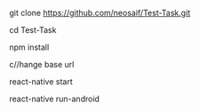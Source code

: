 git clone https://github.com/neosaif/Test-Task.git

cd Test-Task

npm install

c//hange base url 

react-native start

react-native run-android

